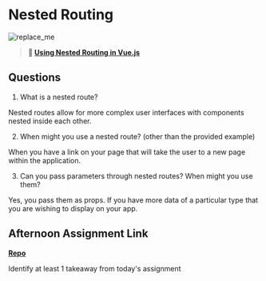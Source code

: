 # Nested Routing

![replace_me](https://codeworks.blob.core.windows.net/public/assets/img/illustrations/placeholder.svg)

> **📖 [Using Nested Routing in Vue.js](https://codeworksacademy.com/fs-student-guide/resources/wk6/04-Child-Routes)**

## Questions

1. What is a nested route?

 Nested routes allow for more complex user interfaces with components nested inside each other.

2. When might you use a nested route? (other than the provided example)

When you have a link on your page that will take the user to a new page within the application.

3. Can you pass parameters through nested routes? When might you use them?

Yes, you pass them as props. If you have more data of a particular type that you are wishing to display on your app.

## Afternoon Assignment Link

**[Repo](https://github.com/fullmer24/Blogger)**

Identify at least 1 takeaway from today's assignment
